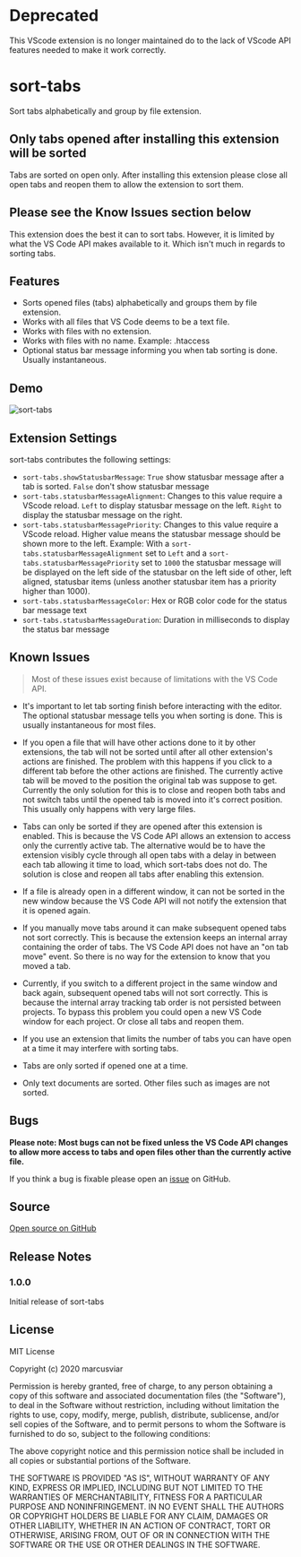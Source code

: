 # Deprecated

This VScode extension is no longer maintained do to the lack of VScode API features needed to make it work correctly.

# sort-tabs

Sort tabs alphabetically and group by file extension.

## Only tabs opened after installing this extension will be sorted

Tabs are sorted on open only. After installing this extension please close all open tabs and reopen them to allow the extension to sort them.

## Please see the Know Issues section below

This extension does the best it can to sort tabs. However, it is limited by what the VS Code API makes available to it. Which isn't much in regards to sorting tabs.

## Features

* Sorts opened files (tabs) alphabetically and groups them by file extension.
* Works with all files that VS Code deems to be a text file.
* Works with files with no extension.
* Works with files with no name. Example: .htaccess
* Optional status bar message informing you when tab sorting is done. Usually instantaneous.

## Demo

![sort-tabs](https://user-images.githubusercontent.com/36222663/88467787-74ed0100-cea0-11ea-94be-7c45372d3a66.gif)

## Extension Settings

sort-tabs contributes the following settings:

* `sort-tabs.showStatusbarMessage`: `True` show statusbar message after a tab is sorted. `False` don't show statusbar message
* `sort-tabs.statusbarMessageAlignment`: Changes to this value require a VScode reload. `Left` to display statusbar message on the left. `Right` to display the statusbar message on the right.
* `sort-tabs.statusbarMessagePriority`: Changes to this value require a VScode reload. Higher value means the statusbar message should be shown more to the left. Example: With a `sort-tabs.statusbarMessageAlignment` set to `Left` and a `sort-tabs.statusbarMessagePriority` set to `1000` the statusbar message will be displayed on the left side of the statusbar on the left side of other, left aligned, statusbar items (unless another statusbar item has a priority higher than 1000).
* `sort-tabs.statusbarMessageColor`: Hex or RGB color code for the status bar message text
* `sort-tabs.statusbarMessageDuration`: Duration in milliseconds to display the status bar message

## Known Issues

> Most of these issues exist because of limitations with the VS Code API.

* It's important to let tab sorting finish before interacting with the editor. The optional statusbar message tells you when sorting is done. This is usually instantaneous for most files.

* If you open a file that will have other actions done to it by other extensions, the tab will not be sorted until after all other extension's actions are finished. The problem with this happens if you click to a different tab before the other actions are finished. The currently active tab will be moved to the position the original tab was suppose to get. Currently the only solution for this is to close and reopen both tabs and not switch tabs until the opened tab is moved into it's correct position. This usually only happens with very large files.

* Tabs can only be sorted if they are opened after this extension is enabled. This is because the VS Code API allows an extension to access only the currently active tab. The alternative would be to have the extension visibly cycle through all open tabs with a delay in between each tab allowing it time to load, which sort-tabs does not do. The solution is close and reopen all tabs after enabling this extension.

* If a file is already open in a different window, it can not be sorted in the new window because the VS Code API will not notify the extension that it is opened again.

* If you manually move tabs around it can make subsequent opened tabs not sort correctly. This is because the extension keeps an internal array containing the order of tabs. The VS Code API does not have an "on tab move" event. So there is no way for the extension to know that you moved a tab.

* Currently, if you switch to a different project in the same window and back again, subsequent opened tabs will not sort correctly. This is because the internal array tracking tab order is not persisted between projects. To bypass this problem you could open a new VS Code window for each project. Or close all tabs and reopen them.

* If you use an extension that limits the number of tabs you can have open at a time it may interfere with sorting tabs.

* Tabs are only sorted if opened one at a time.

* Only text documents are sorted. Other files such as images are not sorted.

## Bugs

**Please note: Most bugs can not be fixed unless the VS Code API changes to allow more access to tabs and open files other than the currently active file.**

If you think a bug is fixable please open an [issue](https://github.com/marcusviar/vscode-sort-tabs/issues) on GitHub.

## Source

[Open source on GitHub](https://github.com/marcusviar/vscode-sort-tabs)

## Release Notes

### 1.0.0

Initial release of sort-tabs

## License

MIT License

Copyright (c) 2020 marcusviar

Permission is hereby granted, free of charge, to any person obtaining a copy
of this software and associated documentation files (the "Software"), to deal
in the Software without restriction, including without limitation the rights
to use, copy, modify, merge, publish, distribute, sublicense, and/or sell
copies of the Software, and to permit persons to whom the Software is
furnished to do so, subject to the following conditions:

The above copyright notice and this permission notice shall be included in all
copies or substantial portions of the Software.

THE SOFTWARE IS PROVIDED "AS IS", WITHOUT WARRANTY OF ANY KIND, EXPRESS OR
IMPLIED, INCLUDING BUT NOT LIMITED TO THE WARRANTIES OF MERCHANTABILITY,
FITNESS FOR A PARTICULAR PURPOSE AND NONINFRINGEMENT. IN NO EVENT SHALL THE
AUTHORS OR COPYRIGHT HOLDERS BE LIABLE FOR ANY CLAIM, DAMAGES OR OTHER
LIABILITY, WHETHER IN AN ACTION OF CONTRACT, TORT OR OTHERWISE, ARISING FROM,
OUT OF OR IN CONNECTION WITH THE SOFTWARE OR THE USE OR OTHER DEALINGS IN THE
SOFTWARE.
